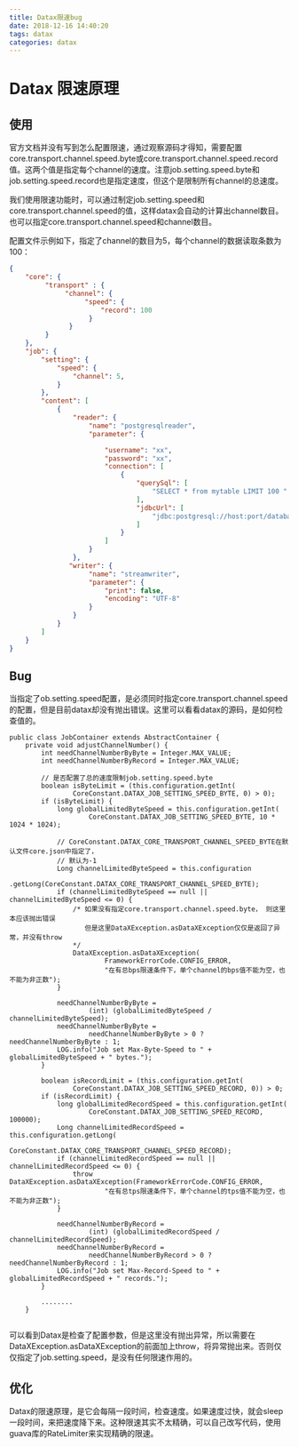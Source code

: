 ```yaml
---
title: Datax限速bug
date: 2018-12-16 14:40:20
tags: datax
categories: datax
---
```


# Datax 限速原理 #

## 使用 ##

官方文档并没有写到怎么配置限速，通过观察源码才得知，需要配置core.transport.channel.speed.byte或core.transport.channel.speed.record值。这两个值是指定每个channel的速度。注意job.setting.speed.byte和job.setting.speed.record也是指定速度，但这个是限制所有channel的总速度。

我们使用限速功能时，可以通过制定job.setting.speed和core.transport.channel.speed的值，这样datax会自动的计算出channel数目。也可以指定core.transport.channel.speed和channel数目。

配置文件示例如下，指定了channel的数目为5，每个channel的数据读取条数为100：

```json
{
    "core": {
         "transport" : {
              "channel": {
                   "speed": {
                       "record": 100
                    }
               }
         }
    },
    "job": {
        "setting": {
            "speed": {
                "channel": 5,
            }
        },
        "content": [
            {
                "reader": {
                    "name": "postgresqlreader",
                    "parameter": {

                        "username": "xx",
                        "password": "xx",
                        "connection": [
                            {
                                "querySql": [
                                    "SELECT * from mytable LIMIT 100 "
                                ],
                                "jdbcUrl": [
                                    "jdbc:postgresql://host:port/database"
                                ]
                            }
                        ]
                    }
                },
               "writer": {
                    "name": "streamwriter",
                    "parameter": {
                        "print": false,
                        "encoding": "UTF-8"
                    }
                }
            }
        ]
    }
}
```



## Bug ##

当指定了ob.setting.speed配置，是必须同时指定core.transport.channel.speed的配置，但是目前datax却没有抛出错误。这里可以看看datax的源码，是如何检查值的。

```
public class JobContainer extends AbstractContainer {
	private void adjustChannelNumber() {
        int needChannelNumberByByte = Integer.MAX_VALUE;
        int needChannelNumberByRecord = Integer.MAX_VALUE;
        
	    // 是否配置了总的速度限制job.setting.speed.byte
        boolean isByteLimit = (this.configuration.getInt(
                CoreConstant.DATAX_JOB_SETTING_SPEED_BYTE, 0) > 0);
        if (isByteLimit) {
            long globalLimitedByteSpeed = this.configuration.getInt(
                    CoreConstant.DATAX_JOB_SETTING_SPEED_BYTE, 10 * 1024 * 1024);

            // CoreConstant.DATAX_CORE_TRANSPORT_CHANNEL_SPEED_BYTE在默认文件core.json中指定了，
            // 默认为-1
            Long channelLimitedByteSpeed = this.configuration
                    .getLong(CoreConstant.DATAX_CORE_TRANSPORT_CHANNEL_SPEED_BYTE);
            if (channelLimitedByteSpeed == null || channelLimitedByteSpeed <= 0) {
                /* 如果没有指定core.transport.channel.speed.byte， 则这里本应该抛出错误
                   但是这里DataXException.asDataXException仅仅是返回了异常，并没有throw
                */
                DataXException.asDataXException(
                        FrameworkErrorCode.CONFIG_ERROR,
                        "在有总bps限速条件下，单个channel的bps值不能为空，也不能为非正数");
            }

            needChannelNumberByByte =
                    (int) (globalLimitedByteSpeed / channelLimitedByteSpeed);
            needChannelNumberByByte =
                    needChannelNumberByByte > 0 ? needChannelNumberByByte : 1;
            LOG.info("Job set Max-Byte-Speed to " + globalLimitedByteSpeed + " bytes.");
        }

        boolean isRecordLimit = (this.configuration.getInt(
                CoreConstant.DATAX_JOB_SETTING_SPEED_RECORD, 0)) > 0;
        if (isRecordLimit) {
            long globalLimitedRecordSpeed = this.configuration.getInt(
                    CoreConstant.DATAX_JOB_SETTING_SPEED_RECORD, 100000);
            Long channelLimitedRecordSpeed = this.configuration.getLong(
                    CoreConstant.DATAX_CORE_TRANSPORT_CHANNEL_SPEED_RECORD);
            if (channelLimitedRecordSpeed == null || channelLimitedRecordSpeed <= 0) {
                throw DataXException.asDataXException(FrameworkErrorCode.CONFIG_ERROR,
                        "在有总tps限速条件下，单个channel的tps值不能为空，也不能为非正数");
            }

            needChannelNumberByRecord =
                    (int) (globalLimitedRecordSpeed / channelLimitedRecordSpeed);
            needChannelNumberByRecord =
                    needChannelNumberByRecord > 0 ? needChannelNumberByRecord : 1;
            LOG.info("Job set Max-Record-Speed to " + globalLimitedRecordSpeed + " records.");
        }

        ........
    }
        
```

可以看到Datax是检查了配置参数，但是这里没有抛出异常，所以需要在DataXException.asDataXException的前面加上throw，将异常抛出来。否则仅仅指定了job.setting.speed，是没有任何限速作用的。

## 优化 ##

Datax的限速原理，是它会每隔一段时间，检查速度。如果速度过快，就会sleep一段时间，来把速度降下来。这种限速其实不太精确，可以自己改写代码，使用guava库的RateLimiter来实现精确的限速。

